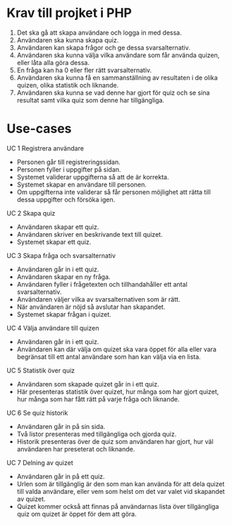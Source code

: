 Krav till projket i PHP
=======================
1. Det ska gå att skapa användare och logga in med dessa.
2. Användaren ska kunna skapa quiz.
3. Användaren kan skapa frågor och ge dessa svarsalternativ.
4. Användaren ska kunna välja vilka användare som får använda quizen, eller låta alla göra dessa.
5. En fråga kan ha 0 eller fler rätt svarsalternativ.
6. Användaren ska kunna få en sammanställning av resultaten i de olika quizen, olika statistik och liknande.
7. Användaren ska kunna se vad denne har gjort för quiz och se sina resultat samt vilka quiz som denne har tillgängliga.

Use-cases
=========
UC 1 Registrera användare
* Personen går till registreringssidan.
* Personen fyller i uppgifter på sidan.
* Systemet validerar uppgifterna så att de är korrekta.
* Systemet skapar en användare till personen.
* Om uppgifterna inte validerar så får personen möjlighet att rätta till dessa uppgifter och försöka igen.

UC 2 Skapa quiz
* Användaren skapar ett quiz.
* Användaren skriver en beskrivande text till quizet.
* Systemet skapar ett quiz.

UC 3 Skapa fråga och svarsalternativ
* Användaren går in i ett quiz.
* Användaren skapar en ny fråga.
* Användaren fyller i frågetexten och tillhandahåller ett antal svarsalternativ.
* Användaren väljer vilka av svarsalternativen som är rätt.
* När användaren är nöjd så avslutar han skapandet.
* Systemet skapar frågan i quizet.

UC 4 Välja användare till quizen
* Användaren går in i ett quiz.
* Användaren kan där välja om quizet ska vara öppet för alla eller vara begränsat till ett antal användare som han kan välja via en lista.

UC 5 Statistik över quiz
* Användaren som skapade quizet går in i ett quiz.
* Här presenteras statistik över quizet, hur många som har gjort quizet, hur många som har fått rätt på varje fråga och liknande.

UC 6 Se quiz historik
* Användaren går in på sin sida.
* Två listor presenteras med tillgängliga och gjorda quiz.
* Historik presenteras över de quiz som användaren har gjort, hur väl användaren har preseterat och liknande.

UC 7 Delning av quizet
* Användaren går in på ett quiz.
* Urlen som är tillgänglig är den som man kan använda för att dela quizet till valda användare, eller vem som helst om det var valet vid skapandet av quizet.
* Quizet kommer också att finnas på användarnas lista över tillgängliga quiz om quizet är öppet för dem att göra.